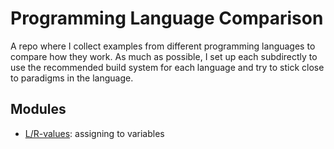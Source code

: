 # Programming Language Comparison

A repo where I collect examples from different programming languages to compare
how they work. As much as possible, I set up each subdirectly to use the
recommended build system for each language and try to stick close to paradigms
in the language.

## Modules

-   [L/R-values](doc/lrvalues.md): assigning to variables
